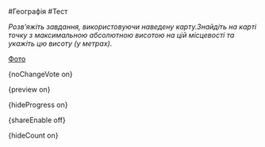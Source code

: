 #Географія #Тест

*Розв’яжіть завдання, використовуючи наведену карту.Знайдіть на карті точку з максимальною абсолютною висотою на цій місцевості та укажіть цю висоту (у метрах).*

[Фото](https://zno.osvita.ua//doc/images/znotest/73/7353/geo-prob-2015_50_7353.jpg)

{noChangeVote on}

{preview on}

{hideProgress on}

{shareEnable off}

{hideCount on}

